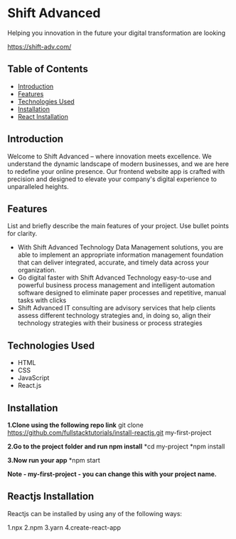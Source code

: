 # Shift Advanced

Helping you innovation in the future your digital transformation are looking

<https://shift-adv.com/>
## Table of Contents

- [Introduction](#introduction)
- [Features](#features)
- [Technologies Used](#technologies-used)
- [Installation](#installation)
- [React Installation](#getting-started)

## Introduction

Welcome to Shift Advanced – where innovation meets excellence. We understand the dynamic landscape of modern businesses, and we are here to redefine your online presence. Our frontend website app is crafted with precision and designed to elevate your company's digital experience to unparalleled heights.

## Features

List and briefly describe the main features of your project. Use bullet points for clarity.

- With Shift Advanced Technology Data Management solutions, you are able to implement an appropriate information management foundation that can deliver integrated, accurate, and timely data across your organization.
- Go digital faster with Shift Advanced Technology easy-to-use and powerful business process management and intelligent automation software designed to eliminate paper processes and repetitive, manual tasks with clicks
- Shift Advanced IT consulting are advisory services that help clients assess different technology strategies and, in doing so, align their technology strategies with their business or process strategies

## Technologies Used

- HTML
- CSS
- JavaScript
- React.js

## Installation
**1.Clone using the following repo link**
  git clone https://github.com/fullstacktutorials/install-reactjs.git my-first-project
  
**2.Go to the project folder and run npm install**
  *cd my-project
  *npm install

**3.Now run your app**
  *npm start

**Note - my-first-project - you can change this with your project name.**

## Reactjs Installation
Reactjs can be installed by using any of the following ways:

1.npx
2.npm
3.yarn
4.create-react-app

